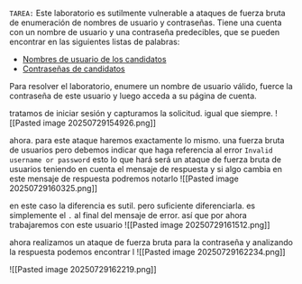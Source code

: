 `TAREA:` Este laboratorio es sutilmente vulnerable a ataques de fuerza bruta de enumeración de nombres de usuario y contraseñas. Tiene una cuenta con un nombre de usuario y una contraseña predecibles, que se pueden encontrar en las siguientes listas de palabras:

- [Nombres de usuario de los candidatos](https://portswigger.net/web-security/authentication/auth-lab-usernames)
- [Contraseñas de candidatos](https://portswigger.net/web-security/authentication/auth-lab-passwords)

Para resolver el laboratorio, enumere un nombre de usuario válido, fuerce la contraseña de este usuario y luego acceda a su página de cuenta.

tratamos de iniciar sesión y capturamos la solicitud. igual que siempre.
![[Pasted image 20250729154926.png]]

ahora. para este ataque haremos exactamente lo mismo. una fuerza bruta de usuarios pero debemos indicar que haga referencia al error `Invalid username or password` esto lo que hará será un ataque de fuerza bruta de usuarios teniendo en cuenta el mensaje de respuesta y si algo cambia en este mensaje de respuesta podremos notarlo
![[Pasted image 20250729160325.png]]

en este caso la diferencia es sutil. pero suficiente diferenciarla. es simplemente el `.` al final del mensaje de error. así que por ahora trabajaremos con este usuario 
![[Pasted image 20250729161512.png]]

ahora realizamos un ataque de fuerza bruta para la contraseña y analizando la respuesta podemos encontrar l
![[Pasted image 20250729162234.png]]


![[Pasted image 20250729162219.png]]